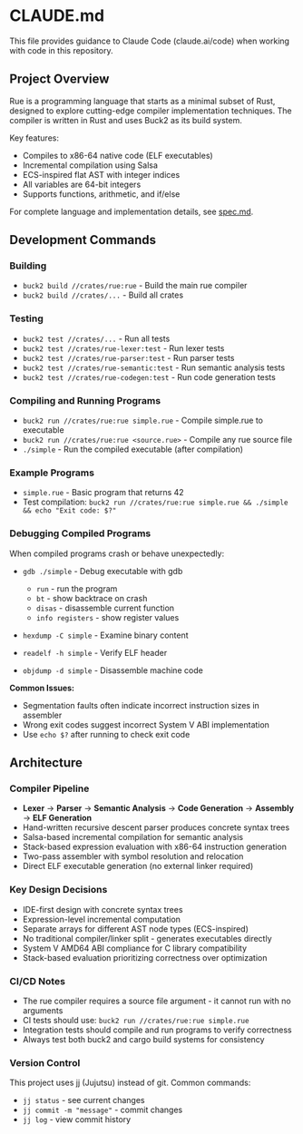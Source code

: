 # CLAUDE.md

This file provides guidance to Claude Code (claude.ai/code) when working with code in this repository.

## Project Overview

Rue is a programming language that starts as a minimal subset of Rust, designed to explore cutting-edge compiler implementation techniques. The compiler is written in Rust and uses Buck2 as its build system.

Key features:
- Compiles to x86-64 native code (ELF executables)
- Incremental compilation using Salsa
- ECS-inspired flat AST with integer indices
- All variables are 64-bit integers
- Supports functions, arithmetic, and if/else

For complete language and implementation details, see [spec.md](./spec.md).

## Development Commands

### Building
- `buck2 build //crates/rue:rue` - Build the main rue compiler
- `buck2 build //crates/...` - Build all crates

### Testing  
- `buck2 test //crates/...` - Run all tests
- `buck2 test //crates/rue-lexer:test` - Run lexer tests
- `buck2 test //crates/rue-parser:test` - Run parser tests
- `buck2 test //crates/rue-semantic:test` - Run semantic analysis tests
- `buck2 test //crates/rue-codegen:test` - Run code generation tests

### Compiling and Running Programs
- `buck2 run //crates/rue:rue simple.rue` - Compile simple.rue to executable
- `buck2 run //crates/rue:rue <source.rue>` - Compile any rue source file
- `./simple` - Run the compiled executable (after compilation)

### Example Programs
- `simple.rue` - Basic program that returns 42
- Test compilation: `buck2 run //crates/rue:rue simple.rue && ./simple && echo "Exit code: $?"`

### Debugging Compiled Programs
When compiled programs crash or behave unexpectedly:

- `gdb ./simple` - Debug executable with gdb
  - `run` - run the program
  - `bt` - show backtrace on crash
  - `disas` - disassemble current function
  - `info registers` - show register values

- `hexdump -C simple` - Examine binary content
- `readelf -h simple` - Verify ELF header
- `objdump -d simple` - Disassemble machine code

**Common Issues:**
- Segmentation faults often indicate incorrect instruction sizes in assembler
- Wrong exit codes suggest incorrect System V ABI implementation
- Use `echo $?` after running to check exit code

## Architecture

### Compiler Pipeline
- **Lexer** → **Parser** → **Semantic Analysis** → **Code Generation** → **Assembly** → **ELF Generation**
- Hand-written recursive descent parser produces concrete syntax trees
- Salsa-based incremental compilation for semantic analysis
- Stack-based expression evaluation with x86-64 instruction generation
- Two-pass assembler with symbol resolution and relocation
- Direct ELF executable generation (no external linker required)

### Key Design Decisions
- IDE-first design with concrete syntax trees
- Expression-level incremental computation
- Separate arrays for different AST node types (ECS-inspired)
- No traditional compiler/linker split - generates executables directly
- System V AMD64 ABI compliance for C library compatibility
- Stack-based evaluation prioritizing correctness over optimization

### CI/CD Notes
- The rue compiler requires a source file argument - it cannot run with no arguments
- CI tests should use: `buck2 run //crates/rue:rue simple.rue` 
- Integration tests should compile and run programs to verify correctness
- Always test both buck2 and cargo build systems for consistency

### Version Control
This project uses jj (Jujutsu) instead of git. Common commands:
- `jj status` - see current changes
- `jj commit -m "message"` - commit changes
- `jj log` - view commit history